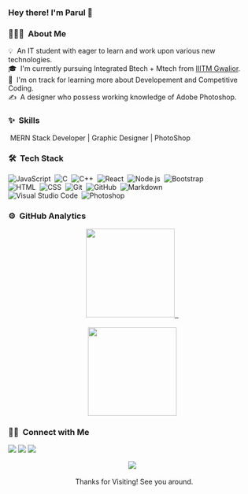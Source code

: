 ### Hey there! I'm Parul 👋
<!-- ## 👋 &nbsp;Hey there! I'm Aditya -->

### 👩🏻‍💻 &nbsp;About Me

💡 &nbsp;An IT student with eager to learn and work upon various new technologies.\
🎓 &nbsp;I'm currently pursuing Integrated Btech + Mtech from [IIITM Gwalior](www.iiitm.ac.in).\
🌱 &nbsp;I'm on track for learning more about Developement and Competitive Coding.\
✍️ &nbsp;A designer who possess working knowledge of Adobe Photoshop.


### ✨ &nbsp;Skills

&nbsp;MERN Stack Developer | Graphic Designer | PhotoShop

### 🛠 &nbsp;Tech Stack

![JavaScript](https://img.shields.io/badge/-JavaScript-05122A?style=flat&logo=javascript)&nbsp;
![C](https://img.shields.io/badge/-C-05122A?style=flat&logo=C&logoColor=A8B9CC)&nbsp;
![C++](https://img.shields.io/badge/-C++-05122A?style=flat&logo=C%2B%2B&logoColor=00599C)&nbsp;
![React](https://img.shields.io/badge/-React-05122A?style=flat&logo=react)&nbsp;
![Node.js](https://img.shields.io/badge/-Node.js-05122A?style=flat&logo=node.js)&nbsp;
![Bootstrap](https://img.shields.io/badge/-Bootstrap-05122A?style=flat&logo=bootstrap&logoColor=563D7C)\
![HTML](https://img.shields.io/badge/-HTML-05122A?style=flat&logo=HTML5)&nbsp;
![CSS](https://img.shields.io/badge/-CSS-05122A?style=flat&logo=CSS3&logoColor=1572B6)&nbsp;
![Git](https://img.shields.io/badge/-Git-05122A?style=flat&logo=git)&nbsp;
![GitHub](https://img.shields.io/badge/-GitHub-05122A?style=flat&logo=github)&nbsp;
![Markdown](https://img.shields.io/badge/-Markdown-05122A?style=flat&logo=markdown)\
![Visual Studio Code](https://img.shields.io/badge/-Visual%20Studio%20Code-05122A?style=flat&logo=visual-studio-code&logoColor=007ACC)&nbsp;
![Photoshop](https://img.shields.io/badge/-Photoshop-05122A?style=flat&logo=adobe-photoshop)&nbsp;


### ⚙️ &nbsp;GitHub Analytics

<p align="center">
<a href="https://github.com/parulsurana">
  <img height="180em" src="https://github-readme-stats-eight-theta.vercel.app/api?username=parulsurana&show_icons=true&theme=light&include_all_commits=true&count_private=true"/>
  &nbsp;
  <br/>
  <br/>
  <img height="180em" src="https://github-readme-stats-eight-theta.vercel.app/api/top-langs/?username=parulsurana&layout=compact&langs_count=8&theme=dark"/>
</a>
</p>

### 🤝🏻 &nbsp;Connect with Me

<p>
<a href="https://www.linkedin.com/in/parul-surana-ab0044194/"><img src="https://img.shields.io/badge/-Parul Surana-0077B5?style=flat&logo=Linkedin&logoColor=white"/></a>
<a href="https://mail.google.com/mail/u/0/?tab=rm1#inbox"><img src="https://img.shields.io/badge/-suranaparul2@gmail.com-D14836?style=flat&logo=Gmail&logoColor=white"/></a>
<a href="https://www.instagram.com/jain__parul/"><img src="https://img.shields.io/badge/-@jain__parul-E4405F?style=flat&logo=Instagram&logoColor=white"/></a>
</p>

<div align="center">
<img src="https://komarev.com/ghpvc/?username=parulsurana&&style=flat-square" align="center" />
</div>  
<br/>

<div align="center">&nbsp; Thanks for Visiting! See you around.

